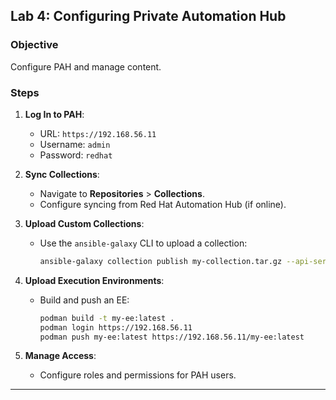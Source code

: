 ## **Lab 4: Configuring Private Automation Hub**

### Objective
Configure PAH and manage content.

### Steps
1. **Log In to PAH**:
   - URL: `https://192.168.56.11`
   - Username: `admin`
   - Password: `redhat`

2. **Sync Collections**:
   - Navigate to **Repositories** > **Collections**.
   - Configure syncing from Red Hat Automation Hub (if online).

3. **Upload Custom Collections**:
   - Use the `ansible-galaxy` CLI to upload a collection:
     ```bash
     ansible-galaxy collection publish my-collection.tar.gz --api-server=https://192.168.56.11
     ```

4. **Upload Execution Environments**:
   - Build and push an EE:
     ```bash
     podman build -t my-ee:latest .
     podman login https://192.168.56.11
     podman push my-ee:latest https://192.168.56.11/my-ee:latest
     ```

5. **Manage Access**:
   - Configure roles and permissions for PAH users.

---
